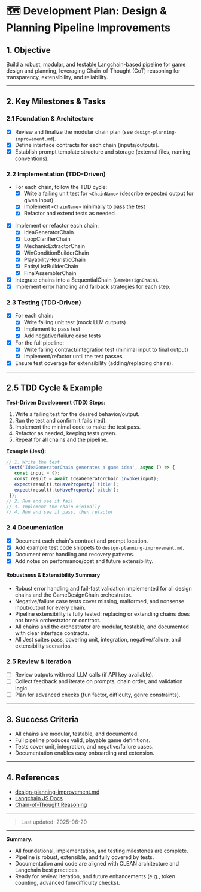 # 🗺️ Development Plan: Design & Planning Pipeline Improvements

## 1. Objective

Build a robust, modular, and testable Langchain-based pipeline for game design and planning, leveraging Chain-of-Thought (CoT) reasoning for transparency, extensibility, and reliability.

---

## 2. Key Milestones & Tasks

### 2.1 Foundation & Architecture
- [x] Review and finalize the modular chain plan (see `design-planning-improvement.md`).
- [x] Define interface contracts for each chain (inputs/outputs).
- [x] Establish prompt template structure and storage (external files, naming conventions).

### 2.2 Implementation (TDD-Driven)
- For each chain, follow the TDD cycle:
  - [x] Write a failing unit test for `<ChainName>` (describe expected output for given input)
  - [x] Implement `<ChainName>` minimally to pass the test
  - [x] Refactor and extend tests as needed
- [x] Implement or refactor each chain:
  - [x] IdeaGeneratorChain
  - [x] LoopClarifierChain
  - [x] MechanicExtractorChain
  - [x] WinConditionBuilderChain
  - [x] PlayabilityHeuristicChain
  - [x] EntityListBuilderChain
  - [x] FinalAssemblerChain
- [x] Integrate chains into a SequentialChain (`GameDesignChain`).
- [x] Implement error handling and fallback strategies for each step.

### 2.3 Testing (TDD-Driven)
- [x] For each chain:
  - [x] Write failing unit test (mock LLM outputs)
  - [x] Implement to pass test
  - [x] Add negative/failure case tests
- [x] For the full pipeline:
  - [x] Write failing contract/integration test (minimal input to final output)
  - [x] Implement/refactor until the test passes
- [x] Ensure test coverage for extensibility (adding/replacing chains).

---

## 2.5 TDD Cycle & Example

**Test-Driven Development (TDD) Steps:**
1. Write a failing test for the desired behavior/output.
2. Run the test and confirm it fails (red).
3. Implement the minimal code to make the test pass.
4. Refactor as needed, keeping tests green.
5. Repeat for all chains and the pipeline.

**Example (Jest):**
```js
// 1. Write the test
 test('IdeaGeneratorChain generates a game idea', async () => {
   const input = {};
   const result = await IdeaGeneratorChain.invoke(input);
   expect(result).toHaveProperty('title');
   expect(result).toHaveProperty('pitch');
 });
// 2. Run and see it fail
// 3. Implement the chain minimally
// 4. Run and see it pass, then refactor
```

### 2.4 Documentation
- [x] Document each chain's contract and prompt location.
- [x] Add example test code snippets to `design-planning-improvement.md`.
- [x] Document error handling and recovery patterns.
- [x] Add notes on performance/cost and future extensibility.

#### Robustness & Extensibility Summary
- Robust error handling and fail-fast validation implemented for all design chains and the GameDesignChain orchestrator.
- Negative/failure case tests cover missing, malformed, and nonsense input/output for every chain.
- Pipeline extensibility is fully tested: replacing or extending chains does not break orchestrator or contract.
- All chains and the orchestrator are modular, testable, and documented with clear interface contracts.
- All Jest suites pass, covering unit, integration, negative/failure, and extensibility scenarios.

### 2.5 Review & Iteration
- [ ] Review outputs with real LLM calls (if API key available).
- [ ] Collect feedback and iterate on prompts, chain order, and validation logic.
- [ ] Plan for advanced checks (fun factor, difficulty, genre constraints).

---

## 3. Success Criteria
- All chains are modular, testable, and documented.
- Full pipeline produces valid, playable game definitions.
- Tests cover unit, integration, and negative/failure cases.
- Documentation enables easy onboarding and extension.

---

## 4. References
- [design-planning-improvement.md](./design-planning-improvement.md)
- [Langchain JS Docs](https://js.langchain.com/docs/)
- [Chain-of-Thought Reasoning](https://arxiv.org/abs/2201.11903)

---

> Last updated: 2025-06-20

---

**Summary:**
- All foundational, implementation, and testing milestones are complete.
- Pipeline is robust, extensible, and fully covered by tests.
- Documentation and code are aligned with CLEAN architecture and Langchain best practices.
- Ready for review, iteration, and future enhancements (e.g., token counting, advanced fun/difficulty checks).

